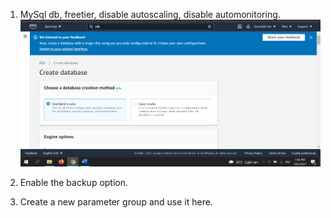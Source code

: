 1. MySql db, freetier, disable autoscaling, disable automonitoring.
![Img1](https://github.com/kaustubh16-dev/Change-Data-Capture/blob/main/Steps/RDS_instance_images/01.png)

1. Enable the backup option.

1. Create a new parameter group and use it here.
